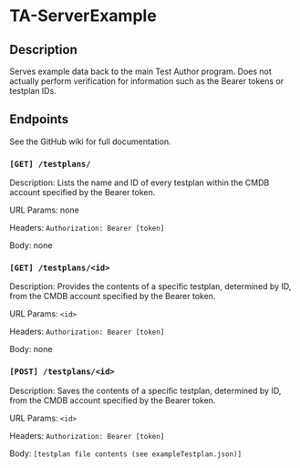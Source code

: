 # TA-ServerExample

## Description
Serves example data back to the main Test Author program. Does not actually perform verification for information such as the Bearer tokens or testplan IDs.

## Endpoints
See the GitHub wiki for full documentation.

### `[GET] /testplans/`
Description: Lists the name and ID of every testplan within the CMDB account specified by the Bearer token.

URL Params: none

Headers: `Authorization: Bearer [token]`

Body: none

### `[GET] /testplans/<id>`
Description: Provides the contents of a specific testplan, determined by ID, from the CMDB account specified by the Bearer token.

URL Params: `<id>`

Headers: `Authorization: Bearer [token]`

Body: none

### `[POST] /testplans/<id>`
Description: Saves the contents of a specific testplan, determined by ID, from the CMDB account specified by the Bearer token.

URL Params: `<id>`

Headers: `Authorization: Bearer [token]`

Body: `[testplan file contents (see exampleTestplan.json)]`
